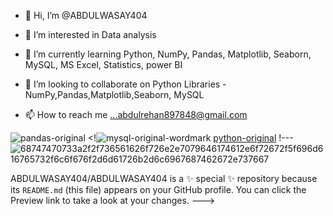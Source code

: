 - 👋 Hi, I’m @ABDULWASAY404
- 👀 I’m interested in Data  analysis
- 🌱 I’m currently learning  Python, NumPy, Pandas, Matplotlib, Seaborn, MySQL, MS Excel, Statistics, power BI
- 💞️ I’m looking to collaborate on Python Libraries - NumPy,Pandas,Matplotlib,Seaborn, MySQL



- 📫 How to reach me ...abdulrehan897848@gmail.com

![pandas-original](https://github.com/ABDULWASAY404/ABDULWASAY404/assets/136052619/1de5be40-3e18-4abf-a922-99f3a7fe842d)
<!![mysql-original-wordmark](https://github.com/ABDULWASAY404/ABDULWASAY404/assets/136052619/8018cec9-040e-414e-a22d-d7b0aa05a8fc)
[python-original](https://github.com/ABDULWASAY404/ABDULWASAY404/assets/136052619/fd7d35c5-98ba-46c7-b6de-e06881b9d6d8)
!---![68747470733a2f2f736561626f726e2e7079646174612e6f72672f5f696d616765732f6c6f676f2d6d61726b2d6c6967687462672e737667](https://github.com/ABDULWASAY404/ABDULWASAY404/assets/136052619/dd045390-5409-4904-a3d2-a93b62f08d17)

ABDULWASAY404/ABDULWASAY404 is a ✨ special ✨ repository because its `README.md` (this file) appears on your GitHub profile.
You can click the Preview link to take a look at your changes.
--->
